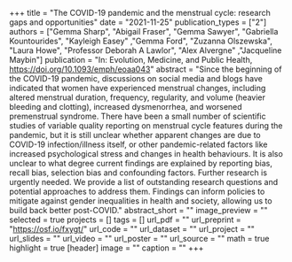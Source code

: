 +++
title = "The COVID-19 pandemic and the menstrual cycle: research gaps and opportunities"
date = "2021-11-25"
publication_types = ["2"]
authors = ["Gemma Sharp", "Abigail Fraser", "Gemma Sawyer", "Gabriella Kountourides", "Kayleigh Easey" ,"Gemma Ford", "Zuzanna Olszewska", "Laura Howe", "Professor Deborah A Lawlor", "Alex Alvergne" ,"Jacqueline Maybin"]
publication = "In: Evolution, Medicine, and Public Health, https://doi.org/10.1093/emph/eoaa043"
abstract = "Since the beginning of the COVID-19 pandemic, discussions on social media and blogs have indicated that women have experienced menstrual changes, including altered menstrual duration, frequency, regularity, and volume (heavier bleeding and clotting), increased dysmenorrhea, and worsened premenstrual syndrome. There have been a small number of scientific studies of variable quality reporting on menstrual cycle features during the pandemic, but it is still unclear whether apparent changes are due to COVID-19 infection/illness itself, or other pandemic-related factors like increased psychological stress and changes in health behaviours. It is also unclear to what degree current findings are explained by reporting bias, recall bias, selection bias and confounding factors. Further research is urgently needed. We provide a list of outstanding research questions and potential approaches to address them. Findings can inform policies to mitigate against gender inequalities in health and society, allowing us to build back better post-COVID."
abstract_short = ""
image_preview = ""
selected = true
projects = []
tags = []
url_pdf = ""
url_preprint = "https://osf.io/fxygt/"
url_code = ""
url_dataset = ""
url_project = ""
url_slides = ""
url_video = ""
url_poster = ""
url_source = ""
math = true
highlight = true
[header]
image = ""
caption = ""
+++
